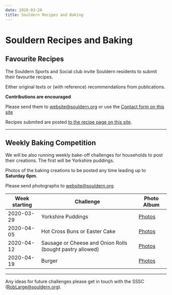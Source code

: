 ```yaml
---
date: 2020-03-28
title: Souldern Recipes and Baking
---
```


# Souldern Recipes and Baking


## Favourite  Recipes

The Souldern Sports and Social club invite Souldern residents to
submit their favourite  recipes.

Either original texts or (with
reference) recommendations from publications.

**Contributions are encouraged**

Please send them to
  [website@souldern.org](mailto:website@souldern.org)
  or use the
  [Contact form on this site](/home/contact-website)

Recipes submited are posted [to the recipe page on this site](/home/recipes).

---

## Weekly Baking Competition

We will be also running weekly bake-off challenges for households to post their creations. The first will be Yorkshire puddings.

Photos of the baking creations to be posted any time leading up to **Saturday 6pm**.

Please send photographs to
  [website@souldern.org](mailto:website@souldern.org).



| Week starting | Challenge | Photo Album |
| ----- | ----- | ----- |
| 2020-03-29 | Yorkshire Puddings | [Photos](https://photos.google.com/share/AF1QipNe_Mm3jL8bhhaZUijlRq2uhTyHL5Xq91VPJvMTqp5LKfk_b0l5-17qRWfVNQ7Kig?key=U0NBSlRJd0ZPYlJnbEp1aTQxTXk3ZUp4eDZ0dGZn) |
| 2020-04-05 | Hot Cross Buns or Easter Cake | [Photos](https://photos.google.com/share/AF1QipPrcS4JuT26GiG8jB9C-RigWwIghs3ih-LgqtZ1hEA7WL5dTE1R2QWnbyfITt6qCQ?key=Z256YkRHWW1VWlB5YXBjUF94eTBOU3lSNUxVQkZR) |
| 2020-04-12 | Sausage or Cheese and Onion Rolls (bought pastry allowed) | [Photos](https://photos.app.goo.gl/G9W2MXm7adLpDoTd7) |
| 2020-04-19 | Burger| [Photos](https://photos.google.com/album/AF1QipMjcn3_I3HLMLkmxBv19nPW1f942fntjA5fBRGN) |

---

Any ideas for future challenges please get in touch with the SSSC ([RobLarge@souldern.org](mailto:RobLarge@souldern.org)).

